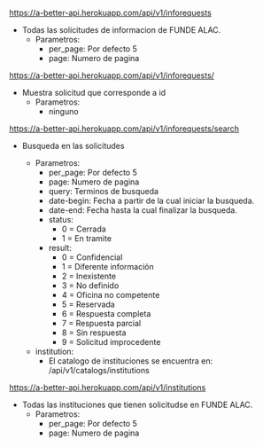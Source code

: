 https://a-better-api.herokuapp.com/api/v1/inforequests
  - Todas las solicitudes de informacion de FUNDE ALAC.
    - Parametros:
      - per_page: Por defecto 5
      - page: Numero de pagina

https://a-better-api.herokuapp.com/api/v1/inforequests/
- Muestra solicitud que corresponde a id
  - Parametros:
    - ninguno

https://a-better-api.herokuapp.com/api/v1/inforequests/search
  - Busqueda en las solicitudes
  
    - Parametros:
      - per_page: Por defecto 5
      - page: Numero de pagina
      - query: Terminos de busqueda
      - date-begin: Fecha a partir de la cual iniciar la busqueda.
      - date-end: Fecha hasta la cual finalizar la busqueda.
      - status:
          - 0 = Cerrada
          - 1 = En tramite
      - result:
        - 0 = Confidencial
        - 1 = Diferente información
        - 2 = Inexistente
        - 3 = No definido
        - 4 = Oficina no competente
        - 5 = Reservada
        - 6 = Respuesta completa
        - 7 = Respuesta parcial
        - 8 = Sin respuesta
        - 9 = Solicitud improcedente
    - institution:
      - El catalogo de instituciones se encuentra en: /api/v1/catalogs/institutions
    
https://a-better-api.herokuapp.com/api/v1/institutions
  - Todas las instituciones que tienen solicitudse en FUNDE ALAC.
    - Parametros:
      - per_page: Por defecto 5
      - page: Numero de pagina
